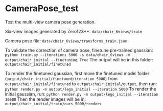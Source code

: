 # CameraPose_test
Test the multi-view camera pose generation.

Six-view images generated by Zero123++:
`data/chair_6views/train`

Camera pose file:
`data/chair_6views/transforms_train.json`

To validate the correction of camera pose, finetune pre-trained gaussian:
``python train.py --iterations 5000 -s data/chair_6views -m output/chair_initial --finetuning True``
The output will be in this folder: `output/chair_initial/finetuned`

To render the finetuned gaussian, first move the finetuned model folder (`output/chair_initial/finetuned/iteration_5000`) from `output/chair_initial/finetuned` to `output/chair_initial/output`, then run:
``python render.py -m output/lego_initial --iteration 5000``
To render the initial gaussian, run:
``python render.py -m output/lego_initial --iteration 30000``
Then the render images will be in:
`output/chair_initial/train/ours_5000/renders`
